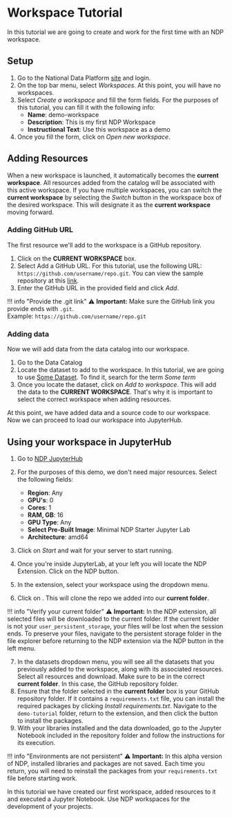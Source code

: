 # Workspace Tutorial

In this tutorial we are going to create and work for the first time with an NDP workspace. 

## Setup

1. Go to the National Data Platform [site](https://nationaldataplatform.org/) and login.
2. On the top bar menu, select *Workspaces*. At this point, you will have no workspaces. 
3. Select *Create a workspace* and fill the form fields. For the purposes of this tutorial, you can fill it with the following info:
    - **Name**: demo-workspace
    - **Description**: This is my first NDP Workspace
    - **Instructional Text**: Use this workspace as a demo
4. Once you fill the form, click on *Open new workspace*. 

## Adding Resources

When a new workspace is launched, it automatically becomes the **current workspace**. All resources added from the catalog will be associated with this active workspace. If you have multiple workspaces, you can switch the **current workspace** by selecting the *Switch* button in the workspace box of the desired workspace. This will designate it as the **current workspace** moving forward.

### Adding GitHub URL

The first resource we'll add to the workspace is a GitHub repository.

1. Click on the **CURRENT WORKSPACE** box.
2. Select Add a GitHub URL. For this tutorial, use the following URL: `https://github.com/username/repo.git`. You can view the sample repository at this [link]().
3. Enter the GitHub URL in the provided field and click *Add*.

!!! info "Provide the .git link"
    ⚠️ **Important:** Make sure the GitHub link you provide ends with `.git`.  
    Example: `https://github.com/username/repo.git`

### Adding data

Now we will add data from the data catalog into our workspace.

1. Go to the Data Catalog
2. Locate the dataset to add to the workspace. In this tutorial, we are going to use [Some Dataset](). To find it, search for the term *Some term*
3. Once you locate the dataset, click on *Add to workspace*. This will add the data to the **CURRENT WORKSPACE**. That's why it is important to select the correct workspace when adding resources.

At this point, we have added data and a source code to our workspace. Now we can proceed to load our workspace into JupyterHub. 

## Using your workspace in JupyterHub

1. Go to [NDP JupyterHub](https://ndp-jupyterhub.nrp-nautilus.io/hub/spawn)
2. For the purposes of this demo, we don't need major resources. Select the following fields:
    - **Region**: Any 
    - **GPU's**: 0
    - **Cores**: 1
    - **RAM, GB**: 16
    - **GPU Type**: Any
    - **Select Pre-Built Image**: Minimal NDP Starter Jupyter Lab
    - **Architecture**: amd64
3. Click on *Start* and wait for your server to start running. 
4. Once you're inside JupyterLab, at your left you will locate the NDP Extension. Click on the NDP button. 
5. In the extension, select your workspace using the dropdown menu. 

6. Click on   . This will clone the repo we added into our **current folder**.

!!! info "Verify your current folder"
    ⚠️ **Important:** In the NDP extension, all selected files will be downloaded to the current folder. If the current folder is not your `user_persistent_storage`, your files will be lost when the session ends. To preserve your files, navigate to the persistent storage folder in the file explorer before returning to the NDP extension via the NDP button in the left menu.

7. In the datasets dropdown menu, you will see all the datasets that you previously added to the workspace, along with its associated resources. Select all resources and download. Make sure to be in the correct **current folder**. In this case, the GitHub repository folder.
8. Ensure that the folder selected in the **current folder** box is your GitHub repository folder. If it contains a `requirements.txt` file, you can install the required packages by clicking *Install requirements.txt*. Navigate to the `demo-tutorial` folder, return to the extension, and then click the button to install the packages.
9. With your libraries installed and the data downloaded, go to the Jupyter Notebook included in the repository folder and follow the instructions for its execution.

!!! info "Environments are not persistent"
    ⚠️ **Important:** In this alpha version of NDP, installed libraries and packages are not saved. Each time you return, you will need to reinstall the packages from your `requirements.txt` file before starting work.


In this tutorial we have created our first workspace, added resources to it and executed a Jupyter Notebook. Use NDP workspaces for the development of your projects.